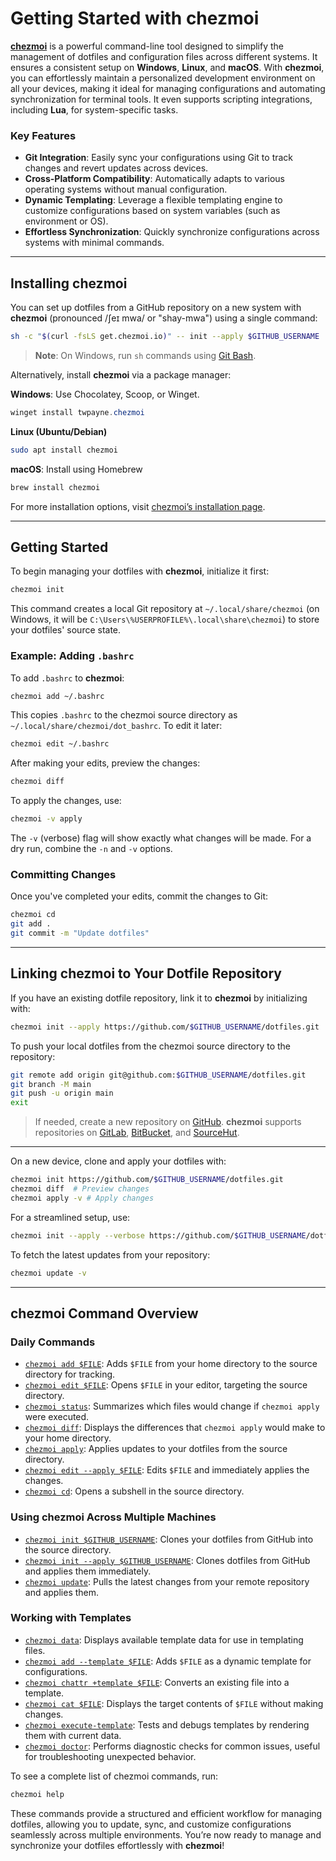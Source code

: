 # Getting Started with chezmoi

[**chezmoi**](https://www.chezmoi.io/) is a powerful command-line tool designed to simplify the management of dotfiles and configuration files across different systems. It ensures a consistent setup on **Windows**, **Linux**, and **macOS**. With **chezmoi**, you can effortlessly maintain a personalized development environment on all your devices, making it ideal for managing configurations and automating synchronization for terminal tools. It even supports scripting integrations, including **Lua**, for system-specific tasks.

### Key Features

- **Git Integration**: Easily sync your configurations using Git to track changes and revert updates across devices.
- **Cross-Platform Compatibility**: Automatically adapts to various operating systems without manual configuration.
- **Dynamic Templating**: Leverage a flexible templating engine to customize configurations based on system variables (such as environment or OS).
- **Effortless Synchronization**: Quickly synchronize configurations across systems with minimal commands.

---

## Installing chezmoi

You can set up dotfiles from a GitHub repository on a new system with **chezmoi** (pronounced /ʃeɪ mwa/ or "shay-mwa") using a single command:

```bash
sh -c "$(curl -fsLS get.chezmoi.io)" -- init --apply $GITHUB_USERNAME
```

> **Note**: On Windows, run `sh` commands using [Git Bash](https://gitforwindows.org/).

Alternatively, install **chezmoi** via a package manager:

**Windows**: Use Chocolatey, Scoop, or Winget.

```powershell
winget install twpayne.chezmoi
```

**Linux (Ubuntu/Debian)**

```bash
sudo apt install chezmoi
```

**macOS**: Install using Homebrew

```bash
brew install chezmoi
```

For more installation options, visit [chezmoi’s installation page](https://www.chezmoi.io/install/).

---

## Getting Started

To begin managing your dotfiles with **chezmoi**, initialize it first:

```bash
chezmoi init
```

This command creates a local Git repository at `~/.local/share/chezmoi` (on Windows, it will be `C:\Users\%USERPROFILE%\.local\share\chezmoi`) to store your dotfiles' source state.

### Example: Adding `.bashrc`

To add `.bashrc` to **chezmoi**:

```bash
chezmoi add ~/.bashrc
```

This copies `.bashrc` to the chezmoi source directory as `~/.local/share/chezmoi/dot_bashrc`. To edit it later:

```bash
chezmoi edit ~/.bashrc
```

After making your edits, preview the changes:

```bash
chezmoi diff
```

To apply the changes, use:

```bash
chezmoi -v apply
```

The `-v` (verbose) flag will show exactly what changes will be made. For a dry run, combine the `-n` and `-v` options.

### Committing Changes

Once you've completed your edits, commit the changes to Git:

```bash
chezmoi cd
git add .
git commit -m "Update dotfiles"
```

---

## Linking chezmoi to Your Dotfile Repository

If you have an existing dotfile repository, link it to **chezmoi** by initializing with:

```bash
chezmoi init --apply https://github.com/$GITHUB_USERNAME/dotfiles.git
```

To push your local dotfiles from the chezmoi source directory to the repository:

```bash
git remote add origin git@github.com:$GITHUB_USERNAME/dotfiles.git
git branch -M main
git push -u origin main
exit
```

> If needed, create a new repository on [GitHub](https://github.com/new). **chezmoi** supports repositories on [GitLab](https://gitlab.com/), [BitBucket](https://bitbucket.org/), and [SourceHut](https://sourcehut.org/).

---

On a new device, clone and apply your dotfiles with:

```bash
chezmoi init https://github.com/$GITHUB_USERNAME/dotfiles.git
chezmoi diff  # Preview changes
chezmoi apply -v # Apply changes
```

For a streamlined setup, use:

```bash
chezmoi init --apply --verbose https://github.com/$GITHUB_USERNAME/dotfiles.git
```

To fetch the latest updates from your repository:

```bash
chezmoi update -v
```

---

## chezmoi Command Overview

### Daily Commands

- [`chezmoi add $FILE`](https://www.chezmoi.io/reference/commands/add/): Adds `$FILE` from your home directory to the source directory for tracking.
- [`chezmoi edit $FILE`](https://www.chezmoi.io/reference/commands/edit/): Opens `$FILE` in your editor, targeting the source directory.
- [`chezmoi status`](https://www.chezmoi.io/reference/commands/status/): Summarizes which files would change if `chezmoi apply` were executed.
- [`chezmoi diff`](https://www.chezmoi.io/reference/commands/diff/): Displays the differences that `chezmoi apply` would make to your home directory.
- [`chezmoi apply`](https://www.chezmoi.io/reference/commands/apply/): Applies updates to your dotfiles from the source directory.
- [`chezmoi edit --apply $FILE`](https://www.chezmoi.io/reference/commands/edit/): Edits `$FILE` and immediately applies the changes.
- [`chezmoi cd`](https://www.chezmoi.io/reference/commands/cd/): Opens a subshell in the source directory.

### Using chezmoi Across Multiple Machines

- [`chezmoi init $GITHUB_USERNAME`](https://www.chezmoi.io/reference/commands/init/): Clones your dotfiles from GitHub into the source directory.
- [`chezmoi init --apply $GITHUB_USERNAME`](https://www.chezmoi.io/reference/commands/init/): Clones dotfiles from GitHub and applies them immediately.
- [`chezmoi update`](https://www.chezmoi.io/reference/commands/update/): Pulls the latest changes from your remote repository and applies them.

### Working with Templates

- [`chezmoi data`](https://www.chezmoi.io/reference/commands/data/): Displays available template data for use in templating files.
- [`chezmoi add --template $FILE`](https://www.chezmoi.io/reference/commands/add/): Adds `$FILE` as a dynamic template for configurations.
- [`chezmoi chattr +template $FILE`](https://www.chezmoi.io/reference/commands/chattr/): Converts an existing file into a template.
- [`chezmoi cat $FILE`](https://www.chezmoi.io/reference/commands/cat/): Displays the target contents of `$FILE` without making changes.
- [`chezmoi execute-template`](https://www.chezmoi.io/reference/commands/execute-template/): Tests and debugs templates by rendering them with current data.
- [`chezmoi doctor`](https://www.chezmoi.io/reference/commands/doctor/): Performs diagnostic checks for common issues, useful for troubleshooting unexpected behavior.

To see a complete list of chezmoi commands, run:

```bash
chezmoi help
```

These commands provide a structured and efficient workflow for managing dotfiles, allowing you to update, sync, and customize configurations seamlessly across multiple environments. You’re now ready to manage and synchronize your dotfiles effortlessly with **chezmoi**!
